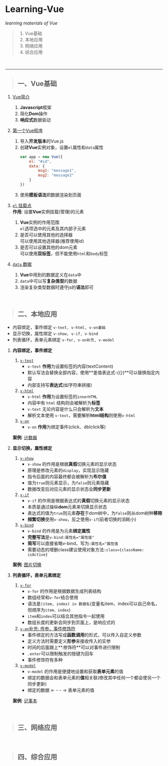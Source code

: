 # Learning-Vue

*learning materials of Vue*

> 1. Vue基础  
> 2. 本地应用  
> 3. 网络应用  
> 4. 综合应用  

<br>

---

> ## 一、Vue基础   

1. [Vue简介](https://cn.vuejs.org)  
   1. **Javascript**框架  
   2. 简化**Dom**操作  
   3. **响应式**数据驱动  

2. [第一个Vue程序](EXAMPLES/Ex1_firstVue.html)  
   1. 导入**开发版本**的Vue.js  
   2. 创建**Vue**实例对象，设置`el`属性和`data`属性  
      ``` javascript
      var app = new Vue({
          el: "#id",
          data: {
              msg1: "message1",
              msg2: "message2"
          }
      })
      ```
   3. 使用**模板语法**把数据渲染到页面  

3. [`el` 挂载点](EXAMPLES/Ex2_useOfEl.html)  
   **作用**: 设置**Vue**实例挂载\(管理\)的元素  
   1. **Vue**实例的作用范围  
      `el`选项选中的元素及其内部子元素  
   2. 是否可以使用其他的选择器  
      可以使用其他选择器\(推荐使用id\)
   3. 是否可以设置其他的dom元素  
      可以使用**双标签**，但不能使用`html`和`body`标签  

4. [`data` 数据](EXAMPLES/Ex3_useOfData.html)  
   1. **Vue**中用到的数据定义在`data`中  
   2. `data`中可以写**复杂类型**的数据  
   3. 渲染复杂类型数据时遵守js的**语法**即可  

<br>

> ## 二、本地应用  
- 内容绑定，事件绑定 `v-text, v-html, v-on基础`  
- 显示切换，属性绑定 `v-show, v-if, v-bind`  
- 列表循环，表单元素绑定 `v-for, v-on补充, v-model`  

1. **内容绑定，事件绑定**  
   1. [`v-text`](EXAMPLES/Ex4_localApp1.html)  
      - `v-text` **作用**为设置标签的内容\(textContent\)  
      - 默认写法会替换全部内容，使用**差值表达式-{{}}**可以替换指定内容  
      - 内部支持写**表达式**\(如字符串拼接\)  
   2. [`v-html`](EXAMPLES/Ex4_localApp1.html)  
      - `v-html` **作用**为设置标签的`innerHTML`  
      - 内容中有 `html` 结构则会被解析为**标签**  
      - `v-text` 无论内容是什么只会解析为**文本**  
      - 解析文本使用 `v-text`，需要解析**html结构**则使用`v-html`  
   3. [`v-on`](EXAMPLES/Ex4_localApp1.html)  
      - `v-on` **作用**为绑定事件\(click、dblclick等\)  

   **案例**: [计数器](EXAMPLES/Ex4_localAppExample1.html)  

2. **显示切换，属性绑定**  
   1. [`v-show`](EXAMPLES/Ex4_localApp2.html)  
      - `v-show` 的作用是根据**真假**切换元素的显示状态  
      - 原理是修改元素的`display`，实现显示隐藏  
      - 指令后面的内容最终都会被解析为**布尔值**  
      - 值为`true`则元素显示，为`false`则元素隐藏  
      - 数据改变后对应元素的显示状态会**同步更新**  
   2. [`v-if`](EXAMPLES/Ex4_localApp2.html)  
      - `v-if` 的作用是根据表达式的**真假**切换元素的显示状态  
      - 本质是通过操纵**dom**元素来切换显示状态  
      - 表达式的值为`true`则元素**存在**于dom树中，为`false`则从dom树种**移除**  
      - **频繁切换**使用`v-show`，反之使用`v-if`\(前者切换的消耗小\)  
   3. [`v-bind`](EXAMPLES/Ex4_localApp2.html)  
      - `v-bind` 的作用是为元素**绑定属性**  
      - **完整写法**是`v-bind:属性名="属性值"`  
      - **简写**可以直接省略v-bind，写为`:属性名="属性值`  
      - 需要动态的增删class建议使用对象方法`:class={className: isActive}`  

   **案例**: [图片切换](EXAMPLES/Ex4_localAppExample2.html)  


3. **列表循环，表单元素绑定**  
   1. [`v-for`](EXAMPLES/Ex4_localApp3.html)  
      - `v-for` 的作用是根据数据生成列表结构  
      - 数组经常和`v-for`结合使用  
      - 语法是`(item, index) in 数据名`\(变量名item、index可以自己命名，但顺序为`item、index`\)  
      - `item`和`index`可以结合其他指令一起使用  
      - 数组长度的更新会同步到页面上，是响应式的  
   2. [`v-on`补充: 传参、事件修饰符](EXAMPLES/Ex4_localApp3.html)  
      - 事件绑定的方法写成**函数调用**的形式，可以传入自定义参数  
      - 定义方法时需要定义**形参**来接收传入的实参  
      - 时间的后面跟上**.修饰符**可以对事件进行限制  
      - `.enter`可以限制触发的按键为回车  
      - 事件修饰符有多种  
   3. [`v-model`](EXAMPLES/Ex4_localApp3.html)  
      - `v-model` 的作用是便捷地设置和获取**表单元素**的值  
      - 绑定的数据会和表单元素的**值**相关联\(修改其中任何一个都会使另一个同步更新\)  
      - 绑定的数据 \<\- \- \- \-\> 表单元素的值  

   **案例**: [记事本](EXAMPLES/Ex4_localAppExample3.html)  

<br>

> ## 三、网络应用  



<br>

> ## 四、综合应用  



